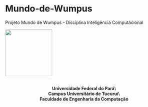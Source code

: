 # Mundo-de-Wumpus
Projeto Mundo de Wumpus - Disciplina Inteligência Computacional
<br>


<img src='https://drive.google.com/uc?export=view&id=1VeqsbkOWMdlzVugpKt0ozDY_FpeT5-L5' style="width:150px" />

<p ALIGN="center">
<br><strong>Universidade Federal do Pará</strong>\
<br><strong>Campus Universitário de Tucuruí</strong>\
<br><strong>Faculdade de Engenharia da Computação</strong>
</p>
<br>
